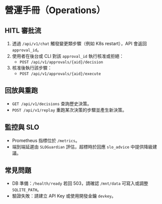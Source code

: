 
# 營運手冊（Operations）

## HITL 審批流
1. 透過 `/api/v1/chat` 觸發變更類步驟（例如 K8s restart），API 會返回 `approval_id`。
2. 使用者在後台或 CLI 對該 `approval_id` 執行核准或拒絕：
   - `POST /api/v1/approvals/{aid}/decision`
3. 核准後執行該步驟：
   - `POST /api/v1/approvals/{aid}/execute`

## 回放與重跑
- `GET /api/v1/decisions` 查詢歷史決策。
- `POST /api/v1/replay` 重跑某次決策的步驟並產生新決策。

## 監控與 SLO
- Prometheus 指標位於 `/metrics`。
- 端到端延遲由 `SLOGuardian` 評估，超標時於回應 `slo_advice` 中提供降級建議。

## 常見問題
- DB 準備：`/health/ready` 若回 503，請確認 `/mnt/data` 可寫入或調整 `SQLITE_PATH`。
- 驗證失敗：請建立 API Key 或使用開發金鑰 `devkey`。
